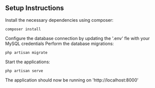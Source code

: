 ## Setup Instructions

Install the necessary dependencies using composer:

`composer install`

Configure the database connection by updating the '.env' fle with your MySQL credentials
Perform the database migrations:

`php artisan migrate`

Start the applications:

`php artisan serve`

The application should now be running on 'http://localhost:8000'
